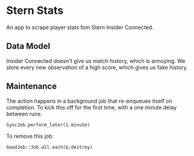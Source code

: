 # Stern Stats

An app to scrape player stats fom Stern Insider Connected.

## Data Model

Insider Connected doesn't give us match history, which is annoying. We store
every new observation of a high score, which gives us fake history.

## Maintenance

The action happens in a background job that re-enqueues itself on completion. To kick this off for the first time, with a one minute delay between runs:

    SyncJob.perform_later(1.minute)

To remove this job:

    GoodJob::Job.all.each(&:destroy)
